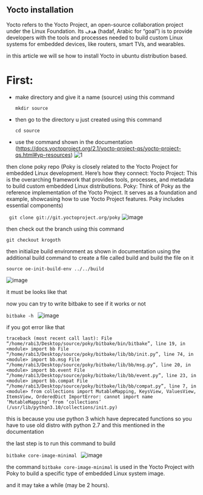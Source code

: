 ## Yocto installation

Yocto refers to the Yocto Project, an open-source collaboration project under the Linux Foundation. Its هدف (hadaf, Arabic for “goal”) is to provide developers with the tools and processes needed to build custom Linux systems for embedded devices, like routers, smart TVs, and wearables.

in this article we will se how to install Yocto in ubuntu distribution based.

# First:

 - make directory and give it a name (source) using this command

   ```mkdir source ```
   
 - then go to the directory u just created using this command

   ``` cd source ```


 - use the command shown in the documentation (https://docs.yoctoproject.org/2.1/yocto-project-qs/yocto-project-qs.html#yp-resources) 
   ![1](https://github.com/Rabie45/Yocto_installation/assets/76526170/dba62a8c-ba33-485a-b102-4c467de6e996)


then clone poky repo (Poky is closely related to the Yocto Project for embedded Linux development. Here’s how they connect:
Yocto Project: This is the overarching framework that provides tools, processes, and metadata to build custom embedded Linux distributions.
Poky: Think of Poky as the reference implementation of the Yocto Project. It serves as a foundation and example, showcasing how to use Yocto Project features. Poky includes essential components)

``` git clone git://git.yoctoproject.org/poky```
![image](https://github.com/Rabie45/Yocto_installation/assets/76526170/5678f468-2e31-4dea-a3c8-a9c5228bd46f)



then check out the branch using this command

``` git checkout krogoth  ```


then initialize build environment as shown in documentation using
the additional build command to create a file called build and build the file on it

``` source oe-init-build-env ../../build  ```

![image](https://github.com/Rabie45/Yocto_installation/assets/76526170/da5bcf8c-da48-4906-ba5b-fc3f8389a2f2)


it must be looks like that

now you can try to write bitbake to see if it works or not

``` bitbake -h  ```
![image](https://github.com/Rabie45/Yocto_installation/assets/76526170/e2af4567-c763-4011-a077-5ccbb7d65f30)

if you got error like that

```traceback (most recent call last): File “/home/rabi3/Desktop/source/poky/bitbake/bin/bitbake”, line 19, in <module> import bb File “/home/rabi3/Desktop/source/poky/bitbake/lib/bb/init.py”, line 74, in <module> import bb.msg File “/home/rabi3/Desktop/source/poky/bitbake/lib/bb/msg.py”, line 20, in <module> import bb.event File “/home/rabi3/Desktop/source/poky/bitbake/lib/bb/event.py”, line 23, in <module> import bb.compat File “/home/rabi3/Desktop/source/poky/bitbake/lib/bb/compat.py”, line 7, in <module> from collections import MutableMapping, KeysView, ValuesView, ItemsView, OrderedDict ImportError: cannot import name ‘MutableMapping’ from ‘collections’ (/usr/lib/python3.10/collections/init.py) ```


this is because you use python 3 which have deprecated functions so you have to use old distro with python 2.7 and this mentioned in the documentation

the last step is to run this command to build

```bitbake core-image-minimal ```
![image](https://github.com/Rabie45/Yocto_installation/assets/76526170/cbc37d71-825d-4633-b5cf-c57ccd4f4249)

the command
 ``` bitbake core-image-minimal ```
 is used in the Yocto Project with Poky to build a specific type of embedded Linux system image.

and it may take a while (may be 2 hours).
